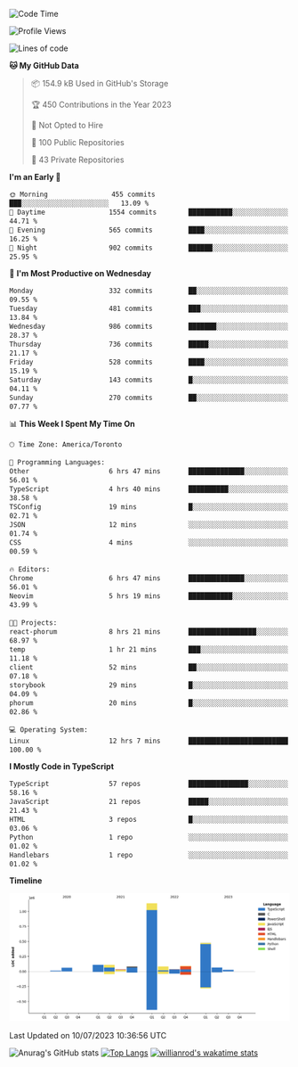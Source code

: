 <!--START_SECTION:waka-->
![Code Time](http://img.shields.io/badge/Code%20Time-389%20hrs%2010%20mins-blue)

![Profile Views](http://img.shields.io/badge/Profile%20Views-0-blue)

![Lines of code](https://img.shields.io/badge/From%20Hello%20World%20I%27ve%20Written-2.3%20million%20lines%20of%20code-blue)

**🐱 My GitHub Data** 

> 📦 154.9 kB Used in GitHub's Storage 
 > 
> 🏆 450 Contributions in the Year 2023
 > 
> 🚫 Not Opted to Hire
 > 
> 📜 100 Public Repositories 
 > 
> 🔑 43 Private Repositories 
 > 
**I'm an Early 🐤** 

```text
🌞 Morning                455 commits         ███░░░░░░░░░░░░░░░░░░░░░░   13.09 % 
🌆 Daytime                1554 commits        ███████████░░░░░░░░░░░░░░   44.71 % 
🌃 Evening                565 commits         ████░░░░░░░░░░░░░░░░░░░░░   16.25 % 
🌙 Night                  902 commits         ██████░░░░░░░░░░░░░░░░░░░   25.95 % 
```
📅 **I'm Most Productive on Wednesday** 

```text
Monday                   332 commits         ██░░░░░░░░░░░░░░░░░░░░░░░   09.55 % 
Tuesday                  481 commits         ███░░░░░░░░░░░░░░░░░░░░░░   13.84 % 
Wednesday                986 commits         ███████░░░░░░░░░░░░░░░░░░   28.37 % 
Thursday                 736 commits         █████░░░░░░░░░░░░░░░░░░░░   21.17 % 
Friday                   528 commits         ████░░░░░░░░░░░░░░░░░░░░░   15.19 % 
Saturday                 143 commits         █░░░░░░░░░░░░░░░░░░░░░░░░   04.11 % 
Sunday                   270 commits         ██░░░░░░░░░░░░░░░░░░░░░░░   07.77 % 
```


📊 **This Week I Spent My Time On** 

```text
🕑︎ Time Zone: America/Toronto

💬 Programming Languages: 
Other                    6 hrs 47 mins       ██████████████░░░░░░░░░░░   56.01 % 
TypeScript               4 hrs 40 mins       ██████████░░░░░░░░░░░░░░░   38.58 % 
TSConfig                 19 mins             █░░░░░░░░░░░░░░░░░░░░░░░░   02.71 % 
JSON                     12 mins             ░░░░░░░░░░░░░░░░░░░░░░░░░   01.74 % 
CSS                      4 mins              ░░░░░░░░░░░░░░░░░░░░░░░░░   00.59 % 

🔥 Editors: 
Chrome                   6 hrs 47 mins       ██████████████░░░░░░░░░░░   56.01 % 
Neovim                   5 hrs 19 mins       ███████████░░░░░░░░░░░░░░   43.99 % 

🐱‍💻 Projects: 
react-phorum             8 hrs 21 mins       █████████████████░░░░░░░░   68.97 % 
temp                     1 hr 21 mins        ███░░░░░░░░░░░░░░░░░░░░░░   11.18 % 
client                   52 mins             ██░░░░░░░░░░░░░░░░░░░░░░░   07.18 % 
storybook                29 mins             █░░░░░░░░░░░░░░░░░░░░░░░░   04.09 % 
phorum                   20 mins             █░░░░░░░░░░░░░░░░░░░░░░░░   02.86 % 

💻 Operating System: 
Linux                    12 hrs 7 mins       █████████████████████████   100.00 % 
```

**I Mostly Code in TypeScript** 

```text
TypeScript               57 repos            ███████████████░░░░░░░░░░   58.16 % 
JavaScript               21 repos            █████░░░░░░░░░░░░░░░░░░░░   21.43 % 
HTML                     3 repos             █░░░░░░░░░░░░░░░░░░░░░░░░   03.06 % 
Python                   1 repo              ░░░░░░░░░░░░░░░░░░░░░░░░░   01.02 % 
Handlebars               1 repo              ░░░░░░░░░░░░░░░░░░░░░░░░░   01.02 % 
```



**Timeline**

![Lines of Code chart](https://raw.githubusercontent.com/wise-introvert/wise-introvert/master/assets/bar_graph.png)


 Last Updated on 10/07/2023 10:36:56 UTC
<!--END_SECTION:waka-->

![Anurag's GitHub stats](https://github-readme-stats.vercel.app/api?username=wise-introvert&count_private=true&show_icons=true)
[![Top Langs](https://github-readme-stats.vercel.app/api/top-langs/?username=wise-introvert&langs_count=10)](https://github.com/anuraghazra/github-readme-stats)
[![willianrod's wakatime stats](https://github-readme-stats.vercel.app/api/wakatime?username=wiseintrovert)](https://github.com/anuraghazra/github-readme-stats)
